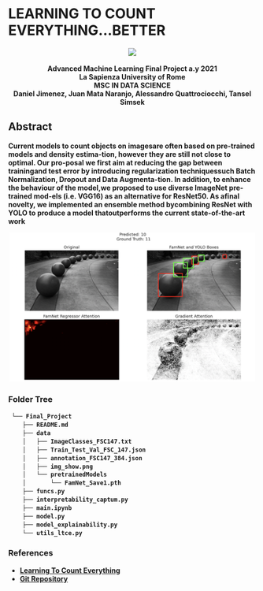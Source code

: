 # LEARNING TO COUNT EVERYTHING...BETTER

<p align="center">
<img src=https://github.com/qtt-alessandro/test_colab-/blob/main/sapienza_logo.jpg width="100"/>
 </p>
  
  <p align="center">
  <b>Advanced Machine Learning Final Project a.y 2021<br />
La Sapienza University of Rome <br />
MSC IN DATA SCIENCE<b>  <br />
Daniel Jimenez, Juan Mata Naranjo, Alessandro Quattrociocchi, Tansel Simsek<b> <br />
</p>
  
  

## Abstract
Current models to count objects on imagesare often based on pre-trained models and density estima-tion, however they are still not close to optimal. Our pro-posal we first aim at reducing the gap between trainingand test error by introducing regularization techniquessuch Batch Normalization, Dropout and Data Augmenta-tion. In addition, to enhance the behaviour of the model,we proposed to use diverse ImageNet pre-trained mod-els (i.e. VGG16) as an alternative for ResNet50. As afinal novelty, we implemented an ensemble method bycombining ResNet with YOLO to produce a model thatoutperforms the current state-of-the-art work

  

  
  
  
  
<p align="center">
<img src="https://github.com/AMLSapienza/Final_Project/blob/main/data/img_show.png" width="500"/ >
</p>
   
### Folder Tree
```bash
 └── Final_Project
    ├── README.md
    ├── data
    │   ├── ImageClasses_FSC147.txt
    │   ├── Train_Test_Val_FSC_147.json
    │   ├── annotation_FSC147_384.json
    │   ├── img_show.png
    │   └── pretrainedModels
    │       └── FamNet_Save1.pth
    ├── funcs.py
    ├── interpretability_captum.py
    ├── main.ipynb
    ├── model.py
    ├── model_explainability.py
    └── utils_ltce.py
```

### References
- [Learning To Count Everything](https://openaccess.thecvf.com/content/CVPR2021/papers/Ranjan_Learning_To_Count_Everything_CVPR_2021_paper.pdf)
- [Git Repository](https://github.com/cvlab-stonybrook/LearningToCountEverything)


